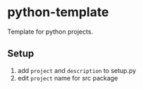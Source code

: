 # python-template
Template for python projects.

## Setup

1. add `project` and `description` to setup.py
2. edit `project` name for src package
